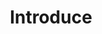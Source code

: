 ---
title: "Introduce"
permalink: /Introduce/
layout: single
author_profile: false
sidebar:
  nav: "mainMenu"
---